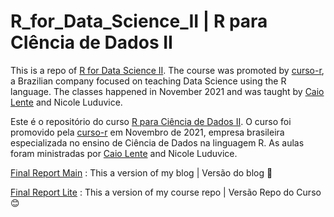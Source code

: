 # R_for_Data_Science_II | R para CIência de Dados II


This is a repo of [R for Data Science II](https://curso-r.github.io/202111-r4ds-2/). The course was promoted by [curso-r](https://curso-r.com/), a Brazilian company focused on teaching Data Science using the R language. The classes happened in November 2021 and was taught by [Caio Lente](https://lente.dev/en/) and Nicole Luduvice.


Este é o repositório do curso [R para Ciência de Dados II](https://curso-r.github.io/202111-r4ds-2/). O curso foi promovido pela [curso-r](https://curso-r.com/) em Novembro de 2021, empresa brasileira especializada no ensino de Ciência de Dados na linguagem R. As aulas foram ministradas por [Caio Lente](https://lente.dev/en/) and Nicole Luduvice.

 

[Final Report Main](https://tainaweb-en.netlify.app/tutorials/) :  This a version of my blog  | Versão do blog :purple_heart:

[Final Report Lite](https://tai-rocha.github.io/R_for_Data_Science_II.github.io/) : This a version of my course repo | Versão Repo do Curso :blush:
